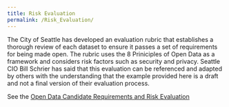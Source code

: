 ```yaml
---
title: Risk Evaluation
permalink: /Risk_Evaluation/
---
```


The City of Seattle has developed an evaluation rubric that establishes a thorough review of each dataset to ensure it passes a set of requirements for being made open. The rubric uses the 8 Priniciples of Open Data as a framework and considers risk factors such as security and privacy. Seattle CIO Bill Schrier has said that this evaluation can be referenced and adapted by others with the understanding that the example provided here is a draft and not a final version of their evaluation process.

See the [Open Data Candidate Requirements and Risk Evaluation](http://dropbox.ashlock.us/opengov/seattle/Open%20Data%20Candidate%20Requirements%20and%20Risk%20Evaluation%20V1%209.html)
